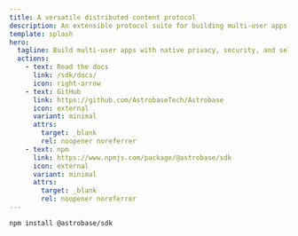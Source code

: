 ```yaml
---
title: A versatile distributed content protocol
description: An extensible protocol suite for building multi-user apps with native privacy, security, and self-autonomy.
template: splash
hero:
  tagline: Build multi-user apps with native privacy, security, and self-autonomy. Get started with the JavaScript SDK.
  actions:
    - text: Read the docs
      link: /sdk/docs/
      icon: right-arrow
    - text: GitHub
      link: https://github.com/AstrobaseTech/Astrobase
      icon: external
      variant: minimal
      attrs:
        target: _blank
        rel: noopener noreferrer
    - text: npm
      link: https://www.npmjs.com/package/@astrobase/sdk
      icon: external
      variant: minimal
      attrs:
        target: _blank
        rel: noopener noreferrer
---
```


```sh
npm install @astrobase/sdk
```
